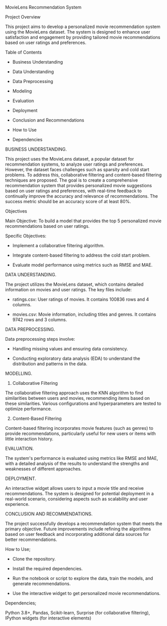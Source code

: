 MovieLens Recommendation System

Project Overview

This project aims to develop a personalized movie recommendation system using the MovieLens dataset. The system is designed to enhance user satisfaction and engagement by providing tailored movie recommendations based on user ratings and preferences.

Table of Contents

- Business Understanding

- Data Understanding
  
- Data Preprocessing
  
- Modeling
  
- Evaluation
  
- Deployment
  
- Conclusion and Recommendations
  
- How to Use
  
- Dependencies

BUSINESS UNDERSTANDING.

This project uses the MovieLens dataset, a popular dataset for recommendation systems, to analyze user ratings and preferences. However, the dataset faces challenges such as sparsity and cold start problems. To address this, collaborative filtering and content-based filtering techniques are proposed. The goal is to create a comprehensive recommendation system that provides personalized movie suggestions based on user ratings and preferences, with real-time feedback to continually improve the accuracy and relevance of recommendations. The success metric should be an accuracy score of at least 80%.

Objectives

Main Objective: To build a model that provides the top 5 personalized movie recommendations based on user ratings.

Specific Objectives:

- Implement a collaborative filtering algorithm.
 
- Integrate content-based filtering to address the cold start problem.

- Evaluate model performance using metrics such as RMSE and MAE.

DATA UNDERSTANDING.

The project utilizes the MovieLens dataset, which contains detailed information on movies and user ratings. The key files include:

- ratings.csv: User ratings of movies. It contains 100836 rows and 4 columns.

- movies.csv: Movie information, including titles and genres. It contains 9742 rows and 3 columns.
  
DATA PREPROCESSING.

Data preprocessing steps involve:

- Handling missing values and ensuring data consistency.

- Conducting exploratory data analysis (EDA) to understand the distribution and patterns in the data.
  
MODELLING.
  
1. Collaborative Filtering

The collaborative filtering approach uses the KNN algorithm to find similarities between users and movies, recommending items based on these similarities. Various configurations and hyperparameters are tested to optimize performance.

2. Content-Based Filtering
   
Content-based filtering incorporates movie features (such as genres) to provide recommendations, particularly useful for new users or items with little interaction history.

EVALUATION.

The system's performance is evaluated using metrics like RMSE and MAE, with a detailed analysis of the results to understand the strengths and weaknesses of different approaches.

DEPLOYMENT.

An interactive widget allows users to input a movie title and receive recommendations. The system is designed for potential deployment in a real-world scenario, considering aspects such as scalability and user experience.

CONCLUSION AND RECOMMENDATIONS.

The project successfully develops a recommendation system that meets the primary objective. Future improvements include refining the algorithms based on user feedback and incorporating additional data sources for better recommendations.

How to Use;

- Clone the repository.

- Install the required dependencies.
  
- Run the notebook or script to explore the data, train the models, and generate recommendations.
  
- Use the interactive widget to get personalized movie recommendations.
  
Dependencies;

Python 3.8+,
Pandas,
Scikit-learn,
Surprise (for collaborative filtering),
IPython widgets (for interactive elements)
